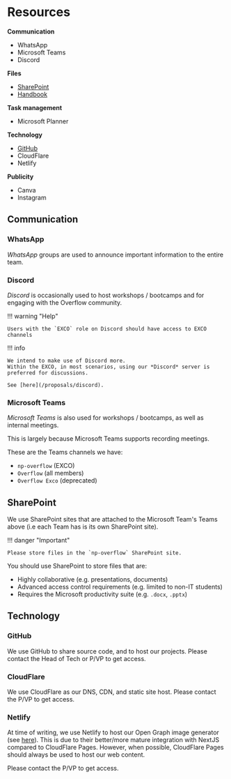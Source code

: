 # Resources

**Communication**

* WhatsApp
* Microsoft Teams
* Discord

**Files**

* [SharePoint](https://connectnpedu.sharepoint.com/:f:/r/sites/np-overflow/Shared%20Documents/General?csf=1&web=1&e=gxYuNE)
* [Handbook](https://handbook.np-overflow.club)

**Task management**

* Microsoft Planner

**Technology**

* [GitHub](https://github.com/np-overflow)
* CloudFlare
* Netlify

**Publicity**

* Canva
* Instagram

## Communication

### WhatsApp

*WhatsApp* groups are used to announce important information to the entire team.

### Discord

*Discord* is occasionally used to host workshops / bootcamps and for engaging with the Overflow community.

!!! warning "Help"

    Users with the `EXCO` role on Discord should have access to EXCO channels

!!! info

    We intend to make use of Discord more. 
    Within the EXCO, in most scenarios, using our *Discord* server is preferred for discussions.

    See [here](/proposals/discord).

### Microsoft Teams

*Microsoft Teams* is also used for workshops / bootcamps, as well as internal meetings.

This is largely because Microsoft Teams supports recording meetings.

These are the Teams channels we have:

* `np-overflow` (EXCO)
* `Overflow` (all members)
* `Overflow Exco` (deprecated)

## SharePoint

We use SharePoint sites that are attached to the Microsoft Team's Teams above (i.e each Team has is its own SharePoint
site).

!!! danger "Important"

    Please store files in the `np-overflow` SharePoint site.

You should use SharePoint to store files that are:

* Highly collaborative (e.g. presentations, documents)
* Advanced access control requirements (e.g. limited to non-IT students)
* Requires the Microsoft productivity suite (e.g. `.docx`, `.pptx`)

## Technology

### GitHub

We use GitHub to share source code, and to host our projects. Please contact the Head of Tech or P/VP to get access.

### CloudFlare

We use CloudFlare as our DNS, CDN, and static site host. Please contact the P/VP to get access.

### Netlify

At time of writing, we use Netlify to host our Open Graph image generator (see [here](https://github.com/np-overflow/og)). This is due to their better/more mature integration with NextJS compared to CloudFlare Pages. However, when possible, CloudFlare Pages should always be used to host our web content.

Please contact the P/VP to get access.

